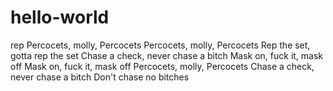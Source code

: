 # hello-world
rep
Percocets, molly, Percocets
Percocets, molly, Percocets
Rep the set, gotta rep the set
Chase a check, never chase a bitch
Mask on, fuck it, mask off
Mask on, fuck it, mask off
Percocets, molly, Percocets
Chase a check, never chase a bitch
Don't chase no bitches
